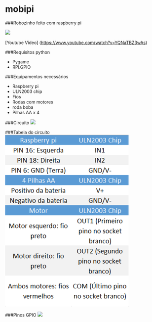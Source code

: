 # mobipi
###Robozinho feito com raspberry pi

<img src="/images/20161015_150822.jpg" width="600">

[Youtube Video] (https://www.youtube.com/watch?v=YQNaTBZ3wAs)

###Requisitos python
* Pygame
* RPi.GPIO

###Equipamentos necessários
* Raspberry pi
* ULN2003 chip
* Fios
* Rodas com motores
* roda boba
* Pilhas AA x 4

###Circuito
<img src="/images/roverpischema.jpg" width="600">

###Tabela do circuito
<img src="/images/tabela-circuito-2.png" width="400">

###Pinos GPIO
<img src="/images/yWGmW.png" width="500">
